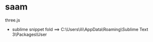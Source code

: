 # saam
three.js

+ sublime snippet fold ==> C:\Users\ili\AppData\Roaming\Sublime Text 3\Packages\User
